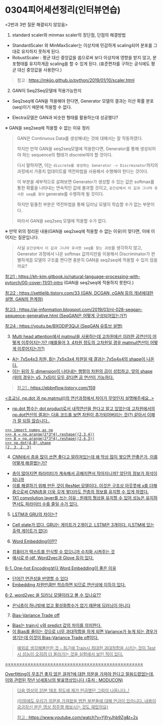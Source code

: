 # 0304피어세션정리(인터뷰연습)

<2번과 3번 질문 해결되지 않았음>



1. standard scaler와 minmax scaler의 장단점, 단점의 해결방법

- StandardScaler 와 MinMaxScaler는 이상치에 민감하게 scaling되어 분포를 그대로 유지하지 못하게 된다.
- RobustScaler : 평균 대신 중앙값을 씀으로써 보다 이상치에 영향을 받지 않고, 분포형태를 유지하게끔 scaling을 할 수 있게 된다. (표준편차를 구하는 공식에도 평균 대신 중앙값을 사용한다.)

> 참고 : https://mkjjo.github.io/python/2019/01/10/scaler.html





2. GAN이 Seq2Seq모델에 적용가능한지

- Seq2seq에 GAN을 적용해야 한다면, Generator 모델의 결과는 이산 확률 분포(seq)이기 때문에 적용할 수 없다.

- Electra모델은 GAN과 비슷한 형태를 활용하는데 성공했다?



※ GAN을 seq2seq에 적용할 수 없는 이유 정리

> GAN은 Continuous Data를 생성해내는 것에 대해서는 잘 작동하였다.
>
> 하지만 만약 GAN을 seq2seq모델에 적용한다면, Generator를 통해 생성되어야 하는 sequence의 형태가 discrete여야 할 것이다.
>
> 
>
> 다시 말하자면, 이는 `discrete를 생성하는 Generator -> Discrminator`까지의 과정에서 가중치 업데이트를 역전파법을 사용해서 수행해야 한다는 것이다.
>
> 이 부분을 세부적으로 살펴보면 Generator가 생성할 수 있는 값은 softmax를 통한 확률을 나타내는 연속적인 값에 불과할 것이고, `공간상에서 이 값과 그나마 유사한 seq를 찾아` generate를 수행하게 될 것이다.
>
> 하지만 밑줄친 부분은 역전파법을 통해 딥러닝 모델이 학습할 수가 없는 부분이다.
>
> 따라서 GAN을 seq2seq 모델에 적용할 수가 없다.



※ 만약 위의 정리된 내용(GAN을 seq2seq에 적용할 수 없는 이유)이 맞다면, 이에 이어지는 질문입니다.

> 사실 `공간상에서 이 값과 그나마 유사한 seq를 찾는 과정`을 생각하지 않고, Generator 과정에서 나온 softmax 값까지만을 이용해서 Discriminator가 판별하게끔 모델의 구조를 짠다면 충분히 GAN을 seq2seq에 적용할 수 있지 않을까요?



<u>참고1 : https://kh-kim.gitbook.io/natural-language-processing-with-pytorch/00-cover-11/01-intro</u>  (GAN을 seq2seq에 적용하지 못한다.)



<u>참고2 : https://settlelib.tistory.com/33 (GAN, DCGAN, cGAN 등의 개념에대한 설명, GAN의 한계점)</u>



<u>참고3 : https://ai-information.blogspot.com/2019/03/nl-02<u>8-seqgan-sequence-generative.html (SeqGAN은 어떻게 구성되어있는가?)</u>



<u>참고4 : https://youtu.be/BXODIP3QjJI (SeqGAN 유튜브 설명)</u>



3. Multi head attention에서 matmul을 사용하는데 고차원에선 이러한 곱연산이 어떻게 이루어지는가? (예를들어 3, 4차원 정도의 고차원일 경우 matmul연산이 어떻게 이루어지는가?)

- A는 7x5x4x3 차원, B는 7x5x3x4 차원일 때 결과는 7x5x4x4의 shape이 나온다.
- 이는 뒤의 두 dimension이 나타내는 행렬의 차원의 곱이 성립하고, 앞의 shape (위의 경우는 x5, 7x5)이 모두 같다면 곱 연산이 가능하다.

> 참고1 : https://ebbnflow.tistory.com/159



<조교님, np.dot 과 np.matmul()의 연산과정에서 차이가 무엇인지 설명해주세요..>

- np.dot 함수는 dot product로서 내적연산을 한다고 알고 있었는데 고차원에서의 np.dot연산의 결과는 다음 코드를 보면 차원이 추가되어버리는 것(?) 같아서 이해가 잘 되질 않습니다..

```
>>> import numpy as np
>>> A = np.arange(2*3*4).reshape((2,3,4))
>>> B = np.arange(2*3*4).reshape((2,4,3))
>>> np.dot(A,B).shape
(2, 3, 2, 3)

```





4. CNN에서 층을 많이 쓰면 좋다고 알려져있는데 왜 막상 많이 쌓으면 안좋은가, 이를 어떻게 해결했는가?

- 층이 많아지면 파라미터가 계속해서 곱해지면서 작아지니까? 앞단의 정보가 희석이 되니까
- 이를 해결하기 위해 만든 것이 ResNet 모델이다. 이것은 구조상 아웃풋에 x를 더해줌으로써 CNN층을 더욱 깊게 쌓더라도 전층의 정보를 유지할 수 있게 하였다.
- 1X1 convolution layer를 쓰는 이유 : 원래의 형상을 유지할 수 있어 성능은 유지하면서도 파라미터 수를 줄일 수가 있다.



5. LSTM과 GRU의 차이는?

- Cell state가 없다,  GRU는 게이트가 2개이고, LSTM은 3개이다. (LSTM에 있는 출력 게이트가 없다)



6. Word Embedding이란?

- 컴퓨터가 텍스트를 인식할 수 없으니까 수치화 시켜주는 것
- 예시로 tf-idf, Word2vec과 Glove 등이 있다.

6-1. One-hot Encoding보다 Word Embedding이 좋은 이유

- 단어간 연관성을 반영할 수 있다
- Embedding 차원만큼만 학습하면 되므로 연산상에 이득이 있다.

6-2. word2vec 을 딥러닝 모델이라고 볼 수 있나요??

- 은닉층이 하나밖에 없고 활성화함수가 없기 때문에 딥러닝이 아니다



7. Bias-Variance Trade off

- Bias는 train시 y와 predict 값의 차이를 의미한다.
- 이 Bias를 줄이는 것으로 너무 과대적합을 하게 되면 Variance가 높게 되는 경우가 생기는데 이것이 Bias-Variance Trade off이다.

> 예외로 생각해볼만한 것 - 최근에 Train시 최대한 과대적합을 시키는 것이 Test시 성능이 오히려 더 올라가는 것을 실험에서 보인 적이 있다.



=================================================

Overfitting이 무조건 좋지 않은 걸까?에 대한 의문을 가져야 한다고 말씀드렸었는데, 이와 관련된 작년 남세동님의 발표영상입니다 (출처 : MODUCON)

> 다음 영상의 31분 18초 정도에 제가 언급했던 그림이 나옵니다..!
>
> (이외에도 우리가 의문을 가져왔을 법한 부분들에 대해 언급이 있습니다. 내용이 궁금하신 분은 영상 정주행 해보시는 것도 재밌어요)
>
> 참고 : https://www.youtube.com/watch?v=YjfryJhb9Zg&t=2s

